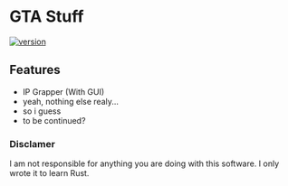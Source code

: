 # GTA Stuff

[![version](https://img.shields.io/badge/version-1.0.0-gree.svg)](https://semver.org)


## Features

- IP Grapper (With GUI)
- yeah, nothing else realy...
- so i guess
- to be continued?

### Disclamer
I am not responsible for anything you are doing with this software. 
I only wrote it to learn Rust.

